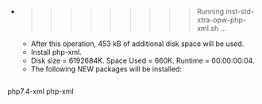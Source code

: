 * >>>>>>>>> Running inst-std-xtra-opw-php-xml.sh ...
  * After this operation, 453 kB of additional disk space will be used.
  * Install php-xml.
  * Disk size = 6192684K. Space Used = 660K. Runtime = 00:00:00:04.
  * The following NEW packages will be installed:
  ```bash
php7.4-xml php-xml
  ```
